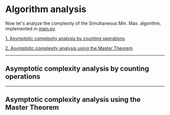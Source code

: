 # Algorithm analysis
Now let's analyze the complexity of the Simultaneous Min. Max. algorithm, implemented in [main.py](code/main.py).

[1. Asymptotic complexity analysis by counting operations](#asymptotic-complexity-analysis-by-counting-operations)

[2. Asymptotic complexity analysis using the Master Theorem](#asymptotic-complexity-analysis-using-the-master-theorem)


---

## Asymptotic complexity analysis by counting operations

---

## Asymptotic complexity analysis using the Master Theorem



